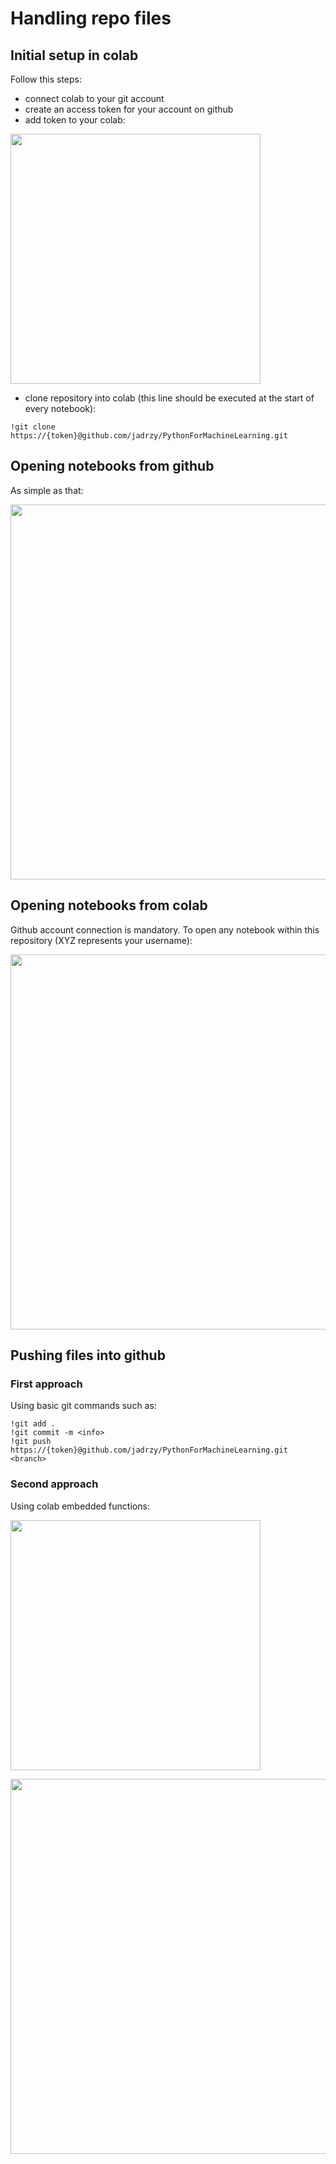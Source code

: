 # Handling repo files
## Initial setup in colab
Follow this steps:
- connect colab to your git account
- create an access token for your account on github
- add token to your colab:
  
<p>
  <img src="https://github.com/jadrzy/PythonForMachineLearning/blob/main/images/Token.png" 
       width=400/>
</p>

- clone repository into colab (this line should be executed at the start of every notebook):
```
!git clone https://{token}@github.com/jadrzy/PythonForMachineLearning.git
```

## Opening notebooks from github
As simple as that:
<p>
  <img src="https://github.com/jadrzy/PythonForMachineLearning/blob/main/images/github_hint.png" 
       width=600/>
</p>

## Opening notebooks from colab
Github account connection is mandatory. To open any notebook within this repository (XYZ represents your username):
<p>
  <img src="https://github.com/jadrzy/PythonForMachineLearning/blob/main/images/colab_hint.png" 
       width=600/>
</p>

## Pushing files into github
### First approach
Using basic git commands such as:
```
!git add .
!git commit -m <info>
!git push https://{token}@github.com/jadrzy/PythonForMachineLearning.git <branch>
```
### Second approach
Using colab embedded functions:
<p>
  <img src="https://github.com/jadrzy/PythonForMachineLearning/blob/main/images/push_git_1.png" 
       width=400/>
</p>

<p>
  <img src="https://github.com/jadrzy/PythonForMachineLearning/blob/main/images/push_git_2.png" 
       width=600/>
</p>
